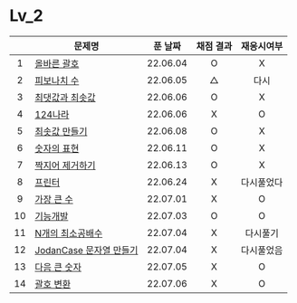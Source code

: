 # Lv_2
||문제명|푼 날짜|채점 결과|재응시여부|
|:-:|---|:---:|:---:|:---:|
|1|[올바른 괄호](./rightBracket.js)|22.06.04|O|X|
|2|[피보나치 수](./fibonachi.js)|22.06.05|△|다시|
|3|[최댓값과 최솟값](./maxAndMin.js)|22.06.06|O|X|
|4|[124나라](./oneTwoFour.js)|22.06.06|X|O|
|5|[최솟값 만들기](./accMin.js)|22.06.08|O|X|
|6|[숫자의 표현](./expressionNumber.js)|22.06.11|O|X|
|7|[짝지어 제거하기](./mateRemove.js)|22.06.13|O|X|
|8|[프린터](./printer.js)|22.06.24|X|다시풀었다|
|9|[가장 큰 수](./greatestNumber.js)|22.07.01|X|O|
|10|[기능개발](./functionDev.js)|22.07.03|O|O|
|11|[N개의 최소공배수](./nlcm.js)|22.07.04|X|다시풀기|
|12|[JodanCase 문자열 만들기](./jadenCaseString.js)|22.07.04|X|다시풀었음|
|13|[다음 큰 숫자](./nextBIgNumber.js)|22.07.05|X|O|
|14|[괄호 변환](./changeBracket.js)|22.07.06|X|O|